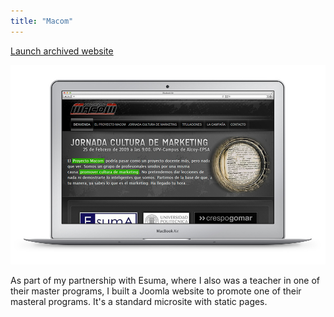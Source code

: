 ```yaml
---
title: "Macom"
---
```


<p class="work-links">
<a class="btn icon icon-external" href="http://macom.herokuapp.com" target="_blank">Launch archived website</a>
</p>

![](./images/1.jpg)

As part of my partnership with Esuma, where I also was a teacher in one of their master programs, I built a Joomla website to promote one of their masteral programs. It's a standard microsite with static pages.
